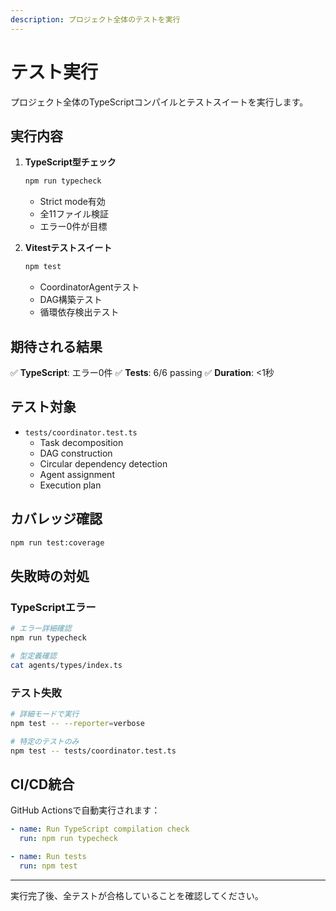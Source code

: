 ```yaml
---
description: プロジェクト全体のテストを実行
---
```


# テスト実行

プロジェクト全体のTypeScriptコンパイルとテストスイートを実行します。

## 実行内容

1. **TypeScript型チェック**
   ```bash
   npm run typecheck
   ```
   - Strict mode有効
   - 全11ファイル検証
   - エラー0件が目標

2. **Vitestテストスイート**
   ```bash
   npm test
   ```
   - CoordinatorAgentテスト
   - DAG構築テスト
   - 循環依存検出テスト

## 期待される結果

✅ **TypeScript**: エラー0件
✅ **Tests**: 6/6 passing
✅ **Duration**: <1秒

## テスト対象

- `tests/coordinator.test.ts`
  - Task decomposition
  - DAG construction
  - Circular dependency detection
  - Agent assignment
  - Execution plan

## カバレッジ確認

```bash
npm run test:coverage
```

## 失敗時の対処

### TypeScriptエラー
```bash
# エラー詳細確認
npm run typecheck

# 型定義確認
cat agents/types/index.ts
```

### テスト失敗
```bash
# 詳細モードで実行
npm test -- --reporter=verbose

# 特定のテストのみ
npm test -- tests/coordinator.test.ts
```

## CI/CD統合

GitHub Actionsで自動実行されます：

```yaml
- name: Run TypeScript compilation check
  run: npm run typecheck

- name: Run tests
  run: npm test
```

---

実行完了後、全テストが合格していることを確認してください。
